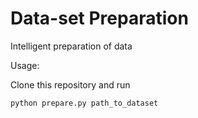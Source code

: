 # Data-set Preparation


Intelligent preparation of data


Usage:

Clone this repository and run

```
python prepare.py path_to_dataset
```
